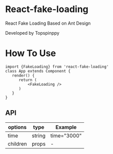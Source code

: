 # React-fake-loading

React Fake Loading Based on Ant Design 

Developed by Topspinppy 

# How To Use
    import {FakeLoading} from 'react-fake-loading'
    class App extends Component {
       render() {
          return (
	          <FakeLoading />
          )
       }
    }

## API
| options |     type     |  Example  | 
|--|--|--|
| time | string | time="3000"
| children | props |      -  |